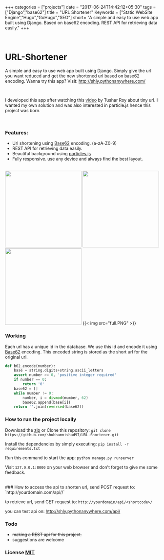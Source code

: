 +++
categories = ["projects"]
date = "2017-06-24T14:42:12+05:30"
tags = ["Django","base62"]
title = "URL Shortener"
Keywords = ["Static WebSite Engine","Hugo","GoHugo","SEO"]
short= "A simple and easy to use web app built using Django. Based on base62 encoding. REST API for retrieving data easily."
+++

<br>

# URL-Shortener
A simple and easy to use web app built using Django. Simply give the url you want reduced and get the new shortened url based on base62 encoding. Wanna try this app? Visit: http://shly.pythonanywhere.com/

<br>

I developed this app after watching this [video](https://www.youtube.com/watch?v=fMZMm_0ZhK4) by Tushar Roy about tiny url.
I wanted my own solution and was also interested in particle.js hence this project was born.

<br>

### Features:
*   Url shortening using [Base62](https://www.kerstner.at/2012/07/shortening-strings-using-base-62-encoding/) encoding.  (a-zA-Z0-9)
*   REST API for retrieving data easily.
*   Beautiful background using [particles.js](http://vincentgarreau.com/particles.js/)
*   Fully responsive. use any device and always find the best layout.


<br>
<img src="home.png" width="250">  <img src="success.png" width="250">     <img src="invalid.png" width="250">
{{< img src="full.PNG" >}}

<br>

### Working
Each url has a unique id in the database. We use this id and encode it using [Base62](https://www.kerstner.at/2012/07/shortening-strings-using-base-62-encoding/) encoding. This encoded string is stored as the short url for the original url.

```python
def b62_encode(number):
    base = string.digits+string.ascii_letters
    assert number >= 0, 'positive integer required'
    if number == 0:
        return '0'
    base62 = []
    while number != 0:
        number, i = divmod(number, 62)
        base62.append(base[i])
    return ''.join(reversed(base62))
```


### How to run the project locally
Download the [zip](https://github.com/shubhamnishad97/URL-Shortener/archive/master.zip) or Clone this repository:
`git clone https://github.com/shubhamnishad97/URL-Shortener.git`

Install the dependencies by simply executing:
`pip install -r requirements.txt`

Run this command to start the app:
`python manage.py runserver`

Visit `127.0.0.1:8000` on your web browser and don't forget to give me some feedback.

<br>
### How to access the api
to shorten url, send POST request to:
`http://yourdomain.com/api/<url to be shortened>/`

to retrieve url, send GET request to:
`http://yourdomain/api/<shortcode>/`

you can test api on:
http://shly.pythonanywhere.com/api/

### Todo
- ~~making a REST api for this project.~~
- suggestions are welcome


### License [MIT](https://github.com/shubhamnishad97/URL-Shortener/blob/master/LICENSE)